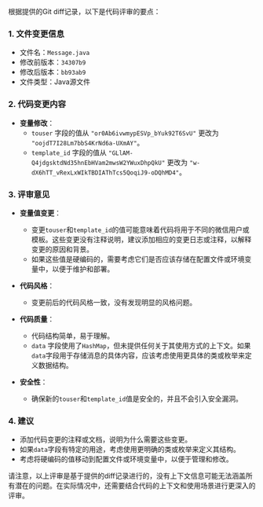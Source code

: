 根据提供的Git diff记录，以下是代码评审的要点：

### 1. 文件变更信息
- 文件名：`Message.java`
- 修改前版本：`34307b9`
- 修改后版本：`bb93ab9`
- 文件类型：Java源文件

### 2. 代码变更内容
- **变量修改**：
  - `touser` 字段的值从 `"or0Ab6ivwmypESVp_bYuk92T6SvU"` 更改为 `"oojdT7I28Lm7bbS4KrNd6a-UXmAY"`。
  - `template_id` 字段的值从 `"GLlAM-Q4jdgsktdNd35hnEbHVam2mwsW2YWuxDhpQkU"` 更改为 `"w-dX6hTT_vRexLxWIkTBDIAThTcs5QoqiJ9-oDQhMD4"`。

### 3. 评审意见
- **变量值变更**：
  - 变更`touser`和`template_id`的值可能意味着代码将用于不同的微信用户或模板。这些变更没有注释说明，建议添加相应的变更日志或注释，以解释变更的原因和背景。
  - 如果这些值是硬编码的，需要考虑它们是否应该存储在配置文件或环境变量中，以便于维护和部署。

- **代码风格**：
  - 变更前后的代码风格一致，没有发现明显的风格问题。

- **代码质量**：
  - 代码结构简单，易于理解。
  - `data` 字段使用了`HashMap`，但未提供任何关于其使用方式的上下文。如果`data`字段用于存储消息的具体内容，应该考虑使用更具体的类或枚举来定义数据结构。

- **安全性**：
  - 确保新的`touser`和`template_id`值是安全的，并且不会引入安全漏洞。

### 4. 建议
- 添加代码变更的注释或文档，说明为什么需要这些变更。
- 如果`data`字段有特定的用途，考虑使用更明确的类或枚举来定义其结构。
- 考虑将硬编码的值移动到配置文件或环境变量中，以便于管理和修改。

请注意，以上评审是基于提供的diff记录进行的，没有上下文信息可能无法涵盖所有潜在的问题。在实际情况中，还需要结合代码的上下文和使用场景进行更深入的评审。